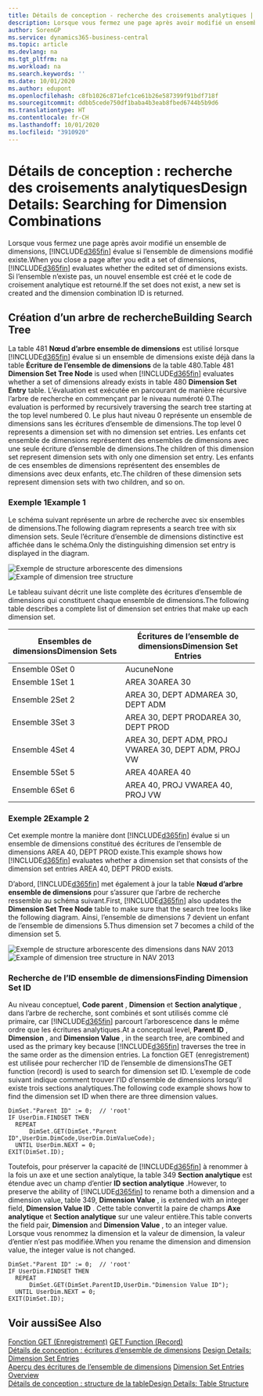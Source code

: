 ```yaml
---
title: Détails de conception - recherche des croisements analytiques | Microsoft Docs
description: Lorsque vous fermez une page après avoir modifié un ensemble de dimensions, Business Central évalue si l’ensemble de dimensions modifié existe. Si l’ensemble n’existe pas, un nouvel ensemble est créé et le code de croisement analytique est retourné.
author: SorenGP
ms.service: dynamics365-business-central
ms.topic: article
ms.devlang: na
ms.tgt_pltfrm: na
ms.workload: na
ms.search.keywords: ''
ms.date: 10/01/2020
ms.author: edupont
ms.openlocfilehash: c8fb1026c871efc1ce61b26e587399f91bdf718f
ms.sourcegitcommit: ddbb5cede750df1baba4b3eab8fbed6744b5b9d6
ms.translationtype: HT
ms.contentlocale: fr-CH
ms.lasthandoff: 10/01/2020
ms.locfileid: "3910920"
---
```

# <a name="design-details-searching-for-dimension-combinations"></a><span data-ttu-id="63956-104">Détails de conception : recherche des croisements analytiques</span><span class="sxs-lookup"><span data-stu-id="63956-104">Design Details: Searching for Dimension Combinations</span></span>
<span data-ttu-id="63956-105">Lorsque vous fermez une page après avoir modifié un ensemble de dimensions, [!INCLUDE[d365fin](includes/d365fin_md.md)] évalue si l’ensemble de dimensions modifié existe.</span><span class="sxs-lookup"><span data-stu-id="63956-105">When you close a page after you edit a set of dimensions, [!INCLUDE[d365fin](includes/d365fin_md.md)] evaluates whether the edited set of dimensions exists.</span></span> <span data-ttu-id="63956-106">Si l’ensemble n’existe pas, un nouvel ensemble est créé et le code de croisement analytique est retourné.</span><span class="sxs-lookup"><span data-stu-id="63956-106">If the set does not exist, a new set is created and the dimension combination ID is returned.</span></span>  

## <a name="building-search-tree"></a><span data-ttu-id="63956-107">Création d’un arbre de recherche</span><span class="sxs-lookup"><span data-stu-id="63956-107">Building Search Tree</span></span>  
 <span data-ttu-id="63956-108">La table 481 **Nœud d’arbre ensemble de dimensions** est utilisé lorsque [!INCLUDE[d365fin](includes/d365fin_md.md)] évalue si un ensemble de dimensions existe déjà dans la table **Écriture de l’ensemble de dimensions** de la table 480.</span><span class="sxs-lookup"><span data-stu-id="63956-108">Table 481 **Dimension Set Tree Node** is used when [!INCLUDE[d365fin](includes/d365fin_md.md)] evaluates whether a set of dimensions already exists in table 480 **Dimension Set Entry** table.</span></span> <span data-ttu-id="63956-109">L’évaluation est exécutée en parcourant de manière récursive l’arbre de recherche en commençant par le niveau numéroté 0.</span><span class="sxs-lookup"><span data-stu-id="63956-109">The evaluation is performed by recursively traversing the search tree starting at the top level numbered 0.</span></span> <span data-ttu-id="63956-110">Le plus haut niveau 0 représente un ensemble de dimensions sans les écritures d’ensemble de dimensions.</span><span class="sxs-lookup"><span data-stu-id="63956-110">The top level 0 represents a dimension set with no dimension set entries.</span></span> <span data-ttu-id="63956-111">Les enfants cet ensemble de dimensions représentent des ensembles de dimensions avec une seule écriture d’ensemble de dimensions.</span><span class="sxs-lookup"><span data-stu-id="63956-111">The children of this dimension set represent dimension sets with only one dimension set entry.</span></span> <span data-ttu-id="63956-112">Les enfants de ces ensembles de dimensions représentent des ensembles de dimensions avec deux enfants, etc.</span><span class="sxs-lookup"><span data-stu-id="63956-112">The children of these dimension sets represent dimension sets with two children, and so on.</span></span>  

### <a name="example-1"></a><span data-ttu-id="63956-113">Exemple 1</span><span class="sxs-lookup"><span data-stu-id="63956-113">Example 1</span></span>  
 <span data-ttu-id="63956-114">Le schéma suivant représente un arbre de recherche avec six ensembles de dimensions.</span><span class="sxs-lookup"><span data-stu-id="63956-114">The following diagram represents a search tree with six dimension sets.</span></span> <span data-ttu-id="63956-115">Seule l’écriture d’ensemble de dimensions distinctive est affichée dans le schéma.</span><span class="sxs-lookup"><span data-stu-id="63956-115">Only the distinguishing dimension set entry is displayed in the diagram.</span></span>  

 <span data-ttu-id="63956-116">![Exemple de structure arborescente des dimensions](media/nav2013_dimension_tree.png "Exemple de structure arborescente des dimensions")</span><span class="sxs-lookup"><span data-stu-id="63956-116">![Example of dimension tree structure](media/nav2013_dimension_tree.png "Example of dimension tree structure")</span></span>  

 <span data-ttu-id="63956-117">Le tableau suivant décrit une liste complète des écritures d’ensemble de dimensions qui constituent chaque ensemble de dimensions.</span><span class="sxs-lookup"><span data-stu-id="63956-117">The following table describes a complete list of dimension set entries that make up each dimension set.</span></span>  

|<span data-ttu-id="63956-118">Ensembles de dimensions</span><span class="sxs-lookup"><span data-stu-id="63956-118">Dimension Sets</span></span>|<span data-ttu-id="63956-119">Écritures de l’ensemble de dimensions</span><span class="sxs-lookup"><span data-stu-id="63956-119">Dimension Set Entries</span></span>|  
|--------------------|---------------------------|  
|<span data-ttu-id="63956-120">Ensemble 0</span><span class="sxs-lookup"><span data-stu-id="63956-120">Set 0</span></span>|<span data-ttu-id="63956-121">Aucune</span><span class="sxs-lookup"><span data-stu-id="63956-121">None</span></span>|  
|<span data-ttu-id="63956-122">Ensemble 1</span><span class="sxs-lookup"><span data-stu-id="63956-122">Set 1</span></span>|<span data-ttu-id="63956-123">AREA 30</span><span class="sxs-lookup"><span data-stu-id="63956-123">AREA 30</span></span>|  
|<span data-ttu-id="63956-124">Ensemble 2</span><span class="sxs-lookup"><span data-stu-id="63956-124">Set 2</span></span>|<span data-ttu-id="63956-125">AREA 30, DEPT ADM</span><span class="sxs-lookup"><span data-stu-id="63956-125">AREA 30, DEPT ADM</span></span>|  
|<span data-ttu-id="63956-126">Ensemble 3</span><span class="sxs-lookup"><span data-stu-id="63956-126">Set 3</span></span>|<span data-ttu-id="63956-127">AREA 30, DEPT PROD</span><span class="sxs-lookup"><span data-stu-id="63956-127">AREA 30, DEPT PROD</span></span>|  
|<span data-ttu-id="63956-128">Ensemble 4</span><span class="sxs-lookup"><span data-stu-id="63956-128">Set 4</span></span>|<span data-ttu-id="63956-129">AREA 30, DEPT ADM, PROJ VW</span><span class="sxs-lookup"><span data-stu-id="63956-129">AREA 30, DEPT ADM, PROJ VW</span></span>|  
|<span data-ttu-id="63956-130">Ensemble 5</span><span class="sxs-lookup"><span data-stu-id="63956-130">Set 5</span></span>|<span data-ttu-id="63956-131">AREA 40</span><span class="sxs-lookup"><span data-stu-id="63956-131">AREA 40</span></span>|  
|<span data-ttu-id="63956-132">Ensemble 6</span><span class="sxs-lookup"><span data-stu-id="63956-132">Set 6</span></span>|<span data-ttu-id="63956-133">AREA 40, PROJ VW</span><span class="sxs-lookup"><span data-stu-id="63956-133">AREA 40, PROJ VW</span></span>|  

### <a name="example-2"></a><span data-ttu-id="63956-134">Exemple 2</span><span class="sxs-lookup"><span data-stu-id="63956-134">Example 2</span></span>  
 <span data-ttu-id="63956-135">Cet exemple montre la manière dont [!INCLUDE[d365fin](includes/d365fin_md.md)] évalue si un ensemble de dimensions constitué des écritures de l’ensemble de dimensions AREA 40, DEPT PROD existe.</span><span class="sxs-lookup"><span data-stu-id="63956-135">This example shows how [!INCLUDE[d365fin](includes/d365fin_md.md)] evaluates whether a dimension set that consists of the dimension set entries AREA 40, DEPT PROD exists.</span></span>  

 <span data-ttu-id="63956-136">D’abord, [!INCLUDE[d365fin](includes/d365fin_md.md)] met également à jour la table **Nœud d’arbre ensemble de dimensions** pour s’assurer que l’arbre de recherche ressemble au schéma suivant.</span><span class="sxs-lookup"><span data-stu-id="63956-136">First, [!INCLUDE[d365fin](includes/d365fin_md.md)] also updates the **Dimension Set Tree Node** table to make sure that the search tree looks like the following diagram.</span></span> <span data-ttu-id="63956-137">Ainsi, l’ensemble de dimensions 7 devient un enfant de l’ensemble de dimensions 5.</span><span class="sxs-lookup"><span data-stu-id="63956-137">Thus dimension set 7 becomes a child of the dimension set 5.</span></span>  

 <span data-ttu-id="63956-138">![Exemple de structure arborescente des dimensions dans NAV 2013](media/nav2013_dimension_tree_example2.png "Exemple de structure arborescente des dimensions dans NAV 2013")</span><span class="sxs-lookup"><span data-stu-id="63956-138">![Example of dimension tree structure in NAV 2013](media/nav2013_dimension_tree_example2.png "Example of dimension tree structure in NAV 2013")</span></span>  

### <a name="finding-dimension-set-id"></a><span data-ttu-id="63956-139">Recherche de l’ID ensemble de dimensions</span><span class="sxs-lookup"><span data-stu-id="63956-139">Finding Dimension Set ID</span></span>  
 <span data-ttu-id="63956-140">Au niveau conceptuel, **Code parent** , **Dimension** et **Section analytique** , dans l’arbre de recherche, sont combinés et sont utilisés comme clé primaire, car [!INCLUDE[d365fin](includes/d365fin_md.md)] parcourt l’arborescence dans le même ordre que les écritures analytiques.</span><span class="sxs-lookup"><span data-stu-id="63956-140">At a conceptual level, **Parent ID** , **Dimension** , and **Dimension Value** , in the search tree, are combined and used as the primary key because [!INCLUDE[d365fin](includes/d365fin_md.md)] traverses the tree in the same order as the dimension entries.</span></span> <span data-ttu-id="63956-141">La fonction GET (enregistrement) est utilisée pour rechercher l’ID de l’ensemble de dimensions</span><span class="sxs-lookup"><span data-stu-id="63956-141">The GET function (record) is used to search for dimension set ID.</span></span> <span data-ttu-id="63956-142">L’exemple de code suivant indique comment trouver l’ID d’ensemble de dimensions lorsqu’il existe trois sections analytiques.</span><span class="sxs-lookup"><span data-stu-id="63956-142">The following code example shows how to find the dimension set ID when there are three dimension values.</span></span>  

```  
DimSet."Parent ID" := 0;  // 'root'  
IF UserDim.FINDSET THEN  
  REPEAT  
      DimSet.GET(DimSet."Parent ID",UserDim.DimCode,UserDim.DimValueCode);  
  UNTIL UserDim.NEXT = 0;  
EXIT(DimSet.ID);  

```  

<span data-ttu-id="63956-143">Toutefois, pour préserver la capacité de [!INCLUDE[d365fin](includes/d365fin_md.md)] à renommer à la fois un axe et une section analytique, la table 349 **Section analytique** est étendue avec un champ d’entier **ID section analytique** .</span><span class="sxs-lookup"><span data-stu-id="63956-143">However, to preserve the ability of [!INCLUDE[d365fin](includes/d365fin_md.md)] to rename both a dimension and a dimension value, table 349, **Dimension Value** , is extended with an integer field, **Dimension Value ID** .</span></span> <span data-ttu-id="63956-144">Cette table convertit la paire de champs **Axe analytique** et **Section analytique** sur une valeur entière.</span><span class="sxs-lookup"><span data-stu-id="63956-144">This table converts the field pair, **Dimension** and **Dimension Value** , to an integer value.</span></span> <span data-ttu-id="63956-145">Lorsque vous renommez la dimension et la valeur de dimension, la valeur d’entier n’est pas modifiée.</span><span class="sxs-lookup"><span data-stu-id="63956-145">When you rename the dimension and dimension value, the integer value is not changed.</span></span>  

```  
DimSet."Parent ID" := 0;  // 'root'  
IF UserDim.FINDSET THEN  
  REPEAT  
      DimSet.GET(DimSet.ParentID,UserDim."Dimension Value ID");  
  UNTIL UserDim.NEXT = 0;  
EXIT(DimSet.ID);  

```  

## <a name="see-also"></a><span data-ttu-id="63956-146">Voir aussi</span><span class="sxs-lookup"><span data-stu-id="63956-146">See Also</span></span>  
 <span data-ttu-id="63956-147">[Fonction GET (Enregistrement)](/dynamics-nav/GET-Function--Record-)  </span><span class="sxs-lookup"><span data-stu-id="63956-147">[GET Function (Record)](/dynamics-nav/GET-Function--Record-)  </span></span>  
 <span data-ttu-id="63956-148">[Détails de conception : écritures d’ensemble de dimensions](design-details-dimension-set-entries.md) </span><span class="sxs-lookup"><span data-stu-id="63956-148">[Design Details: Dimension Set Entries](design-details-dimension-set-entries.md) </span></span>  
 <span data-ttu-id="63956-149">[Aperçu des écritures de l’ensemble de dimensions](design-details-dimension-set-entries-overview.md) </span><span class="sxs-lookup"><span data-stu-id="63956-149">[Dimension Set Entries Overview](design-details-dimension-set-entries-overview.md) </span></span>  
 [<span data-ttu-id="63956-150">Détails de conception : structure de la table</span><span class="sxs-lookup"><span data-stu-id="63956-150">Design Details: Table Structure</span></span>](design-details-table-structure.md)   
 
